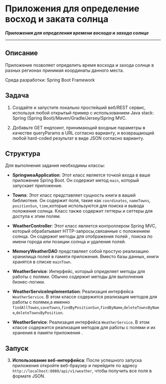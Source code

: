 # Приложения для определение восход и заката солнца
**_Приложения для определения времени восхода и захода солнце_**
*** 
## Описание
Приложение позволяет определить время восхода и захода солнце в разных регионах принимая координаты данного места.

Среда разработки: Spring Boot Framework
## Задача
1. Создайте и запустите локально простейший веб/REST сервис, используя любой открытый пример с использованием Java stack: Spring (Spring Boot)/Maven/Gradle/Jersey/Spring MVC.

2. Добавьте GET ендпоинт, принимающий входные параметры в качестве queryParams в URL согласно варианту, и возвращающий любой hard-coded результат в виде JSON согласно варианту.

## Структура

Для выполнения задания необходимы классы:

-   **SpringweaApplication**: Этот класс является точкой входа в ваше приложение Spring Boot. Он содержит метод `main`, который запускает приложение.

-   **Towns**: Этот класс представляет сущность книги в вашей библиотеке. Он содержит поля, такие как `coordinates`, `nameTowns`, `positionSun`, `time`,которые используются для поиска и вывода положения солнца. Класс также содержит геттеры и сеттеры для доступа к этим полям.
-   **WeatherController**: Этот класс является контроллером Spring MVC, который обрабатывает HTTP-запросы,связанные с положением солнца. Он содержит методы для отображения полей , поиска по имени города или позиции солнца и удаления полей.
-   **MemoryWeatherDAO** представляет собой простую реализацию хранилища полей в памяти приложения. Вместо базы данных, книги хранятся в списке `mainTown`.
-   **WeatherService**: Интерфейс, который определяет методы для работы с полями. Обычно содержит методы для выполнения бизнес-логики.
-   **WeatherServiceImplementation**: Реализация интерфейса `WeatherService`. В этом классе содержится реализация методов для работы с полями,а именно `findAllTowes`,`saveTowns`,`findByPositionSun`,`findByName`,`deleteTownsByName`,`deleteTownsByPosition`.
-   **WeatherService**: Реализация интерфейса `WeatherService`. В этом классе содержится реализация методов для работы с полями и их хранения в памяти приложения .

## Запуск
3.  **Использование веб-интерфейса**: После успешного запуска приложения откройте веб-браузер и перейдите по адресу `http://localhost:8080/api/v1/weather`, чтобы получить все поля в формате JSON.
